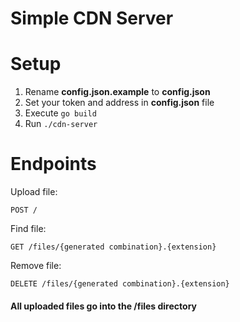 # Simple CDN Server

# Setup
1. Rename **config.json.example** to **config.json**
2. Set your token and address in **config.json** file
3. Execute `go build`
4. Run `./cdn-server`

# Endpoints
Upload file:
```http
POST /
```

Find file:
```http
GET /files/{generated combination}.{extension}
```

Remove file:
```http
DELETE /files/{generated combination}.{extension}
```

#### All uploaded files go into the /files directory
